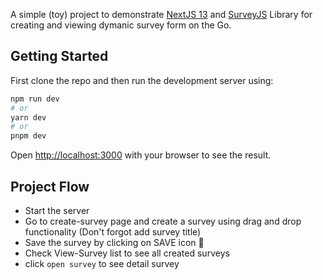 A simple (toy) project to demonstrate [NextJS 13](https://nextjs.org/) and [SurveyJS](https://surveyjs.io/) Library for creating and viewing dymanic survey form on the Go.

## Getting Started

First clone the repo and then  run the development server using:

```bash
npm run dev
# or
yarn dev
# or
pnpm dev
```

Open [http://localhost:3000](http://localhost:3000) with your browser to see the result.

## Project Flow
- Start the server
- Go to create-survey page and create a survey using drag and drop functionality (Don't forgot add survey title)
- Save the survey by clicking on SAVE icon 💾
- Check View-Survey list to see all created surveys 
- click `open survey` to see detail survey